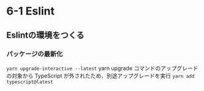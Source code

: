 # 6-1 Eslint
## Eslintの環境をつくる
### パッケージの最新化
`yarn upgrade-interactive --latest`
yarn upgrade コマンドのアップグレードの対象から TypeScript が外されたため、別途アップグレードを実行
`yarn add typescript@latest`
